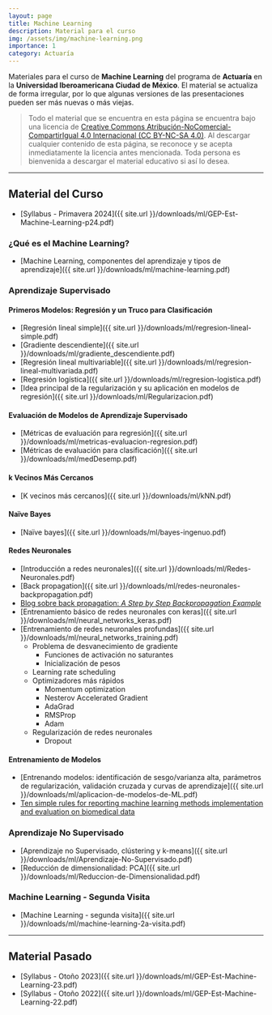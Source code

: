 ```yaml
---
layout: page
title: Machine Learning
description: Material para el curso
img: /assets/img/machine-learning.png
importance: 1
category: Actuaría
---
```


Materiales para el curso de **Machine Learning** del programa de **Actuaría** en la **Universidad Iberoamericana Ciudad de México**. El material se actualiza de forma irregular, por lo que algunas versiones de las presentaciones pueden ser más nuevas o más viejas. 

> Todo el material que se encuentra en esta página se encuentra bajo una licencia de [Creative Commons Atribución-NoComercial-CompartirIgual 4.0 Internacional (CC BY-NC-SA 4.0)](https://creativecommons.org/licenses/by-nc-sa/4.0/deed.es). Al descargar cualquier contenido de esta página, se reconoce y se acepta inmediatamente la licencia antes mencionada. Toda persona es bienvenida a descargar el material educativo si así lo desea.

---

## Material del Curso

- [Syllabus - Primavera 2024]({{ site.url }}/downloads/ml/GEP-Est-Machine-Learning-p24.pdf)

### ¿Qué es el Machine Learning?

- [Machine Learning, componentes del aprendizaje y tipos de aprendizaje]({{ site.url }}/downloads/ml/machine-learning.pdf)

### Aprendizaje Supervisado
#### Primeros Modelos: Regresión y un Truco para Clasificación
- [Regresión lineal simple]({{ site.url }}/downloads/ml/regresion-lineal-simple.pdf)
- [Gradiente descendiente]({{ site.url }}/downloads/ml/gradiente_descendiente.pdf)
- [Regresión lineal multivariable]({{ site.url }}/downloads/ml/regresion-lineal-multivariada.pdf)
- [Regresión logística]({{ site.url }}/downloads/ml/regresion-logistica.pdf)
- [Idea principal de la regularización y su aplicación en modelos de regresión]({{ site.url }}/downloads/ml/Regularizacion.pdf)

#### Evaluación de Modelos de Aprendizaje Supervisado
- [Métricas de evaluación para regresión]({{ site.url }}/downloads/ml/metricas-evaluacion-regresion.pdf)
- [Métricas de evaluación para clasificación]({{ site.url }}/downloads/ml/medDesemp.pdf)

#### k Vecinos Más Cercanos
- [K vecinos más cercanos]({{ site.url }}/downloads/ml/kNN.pdf)

#### Naïve Bayes
- [Naïve bayes]({{ site.url }}/downloads/ml/bayes-ingenuo.pdf)

#### Redes Neuronales
- [Introducción a redes neuronales]({{ site.url }}/downloads/ml/Redes-Neuronales.pdf)
- [Back propagation]({{ site.url }}/downloads/ml/redes-neuronales-backpropagation.pdf)
- [Blog sobre back propagation: *A Step by Step Backpropagation Example*](https://mattmazur.com/2015/03/17/a-step-by-step-backpropagation-example/)
- [Entrenamiento básico de redes neuronales con keras]({{ site.url }}/downloads/ml/neural_networks_keras.pdf)
- [Entrenamiento de redes neuronales profundas]({{ site.url }}/downloads/ml/neural_networks_training.pdf)
	- Problema de desvanecimiento de gradiente
		- Funciones de activación no saturantes
		- Inicialización de pesos
	- Learning rate scheduling
	- Optimizadores más rápidos
		- Momentum optimization
		- Nesterov Accelerated Gradient
		- AdaGrad
		- RMSProp
		- Adam
	- Regularización de redes neuronales
		- Dropout

#### Entrenamiento de Modelos
- [Entrenando modelos: identificación de sesgo/varianza alta, parámetros de regularización, validación cruzada y curvas de aprendizaje]({{ site.url }}/downloads/ml/aplicacion-de-modelos-de-ML.pdf)
- [Ten simple rules for reporting machine learning methods implementation and evaluation on biomedical data](https://onlinelibrary.wiley.com/doi/epdf/10.1002/ima.22674)

### Aprendizaje No Supervisado
- [Aprendizaje no Supervisado, clústering y k-means]({{ site.url }}/downloads/ml/Aprendizaje-No-Supervisado.pdf)
- [Reducción de dimensionalidad: PCA]({{ site.url }}/downloads/ml/Reduccion-de-Dimensionalidad.pdf)

### Machine Learning - Segunda Visita
- [Machine Learning - segunda visita]({{ site.url }}/downloads/ml/machine-learning-2a-visita.pdf)

---

## Material Pasado

- [Syllabus - Otoño 2023]({{ site.url }}/downloads/ml/GEP-Est-Machine-Learning-23.pdf)
- [Syllabus - Otoño 2022]({{ site.url }}/downloads/ml/GEP-Est-Machine-Learning-22.pdf)